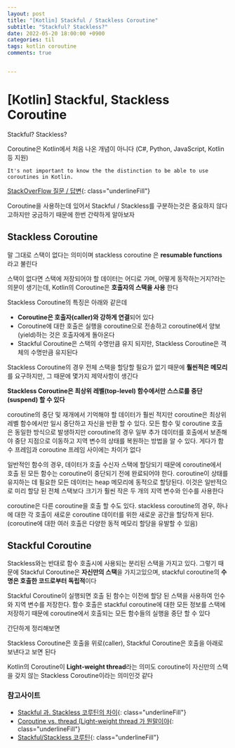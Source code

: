 ```yaml
---
layout: post
title: "[Kotlin] Stackful / Stackless Coroutine"
subtitle: "Stackful? Stackless?"
date: 2022-05-20 18:00:00 +0900
categories: til
tags: kotlin coroutine
comments: true


---
```




# [Kotlin] Stackful, Stackless Coroutine



Stackful? Stackless?

Coroutine은 Kotlin에서 처음 나온 개념이 아니다 (C#, Python, JavaScript, Kotlin등 지원)

```
It's not important to know the the distinction to be able to use coroutines in Kotlin.
```

[StackOverFlow 질문 / 답변](https://stackoverflow.com/questions/71497845/whats-difference-between-stackless-and-stackfull-coroutines-in-kotlinandroid){: class="underlineFill"}

Coroutine을 사용하는데 있어서 Stackful / Stackless를 구분하는것은 중요하지 않다고하지만 궁금하기 때문에 한번 간략하게 알아보자



## Stackless Coroutine

말 그대로 스택이 없다는 의미이며 stackless coroutine 은 **resumable functions** 라고 불린다

스택이 없다면 스택에 저장되어야 할 데이터는 어디로 가며, 어떻게 동작하는거지?라는 의문이 생기는데, Kotlin의 Coroutine은 **호출자의 스택을 사용** 한다

Stackless Coroutine의 특징은 아래와 같은데

- **Coroutine은 호출자(caller)와 강하게 연결**되어 있다
- Coroutine에 대한 호출은 실행을 coroutine으로 전송하고 coroutine에서 양보(yield)하는 것은 호출자에게 돌아온다
- Stackful Coroutine은 스택의 수명만큼 유지 되지만, Stackless Coroutine은 객체의 수명만큼 유지된다

Stackless Coroutine의 경우 전체 스택을 할당할 필요가 없기 때문에 **훨씬적은 메모리**를 요구하지만, 그 때문에 몇가지 제약사항이 생긴다

**Stackless Coroutine은 최상위 레벨(top-level) 함수에서만 스스로를 중단(suspend) 할 수 있다**

coroutine의 중단 및 재개에서 기억해야 할 데이터가 훨씬 적지만 coroutine은 최상위 레벨 함수에서만 일시 중단하고 자신을 반환 할 수 있다. 모든 함수 및 coroutine 호출은 동일한 방식으로 발생하지만 coroutine의 경우 일부 추가 데이터를 호출에서 보존해야 중단 지점으로 이동하고 지역 변수의 상태를 복원하는 방법을 알 수 있다. 게다가 함수 프레임과 coroutine 프레임 사이에는 차이가 없다

일반적인 함수의 경우, 데이터가 호출 수신자 스택에 할당되기 때문에 coroutine에서 호출 된 모든 함수는 coroutine이 중단되기 전에 완료되어야 한다. coroutine이 상태를 유지하는 데 필요한 모든 데이터는 heap 메모리에 동적으로 할당된다. 이것은 일반적으로 미리 할당 된 전체 스택보다 크기가 훨씬 작은 두 개의 지역 변수와 인수를 사용한다

coroutine은 다른 coroutine을 호출 할 수도 있다. stackless coroutine의 경우, 하나에 대한 각 호출이 새로운 coroutine 데이터를 위한 새로운 공간을 할당하게 된다. (coroutine에 대한 여러 호출은 다양한 동적 메모리 할당을 유발할 수 있음)





## Stackful Coroutine

Stackless와는 반대로 함수 호출시에 사용되는 분리된 스택을 가지고 있다. 그렇기 때문에 Stackful Coroutine은 **자신만의 스택**을 가지고있으며, stackful coroutine의 **수명은 호출한 코드로부터 독립적**이다

Stackful Coroutine이 실행되면 호출 된 함수는 이전에 할당 된 스택을 사용하여 인수와 지역 변수를 저장한다. 함수 호출은 stackful coroutine에 대한 모든 정보를 스택에 저장하기 때문에 coroutine에서 호출되는 모든 함수들의 실행을 중단 할 수 있다

간단하게 정리해보면

Stackless Coroutine은 호출을 위로(caller), Stackful Coroutine은 호출을 아래로 보낸다고 보면 된다

Kotlin의 Coroutine이 **Light-weight thread**라는 의미도 coroutine이 자신만의 스택을 갖지 않는 Stackless Coroutine이라는 의미인것 같다





### 참고사이트

- [Stackful 과. Stackless 코루틴의 차이](https://www.charlezz.com/?p=44635){: class="underlineFill"}
- [Coroutine vs. thread (Light-weight thread 가 뭔말이야](https://aroundck.tistory.com/5797){: class="underlineFill"}
- [Stackful/Stackless 코루틴](https://medium.com/@jooyunghan/stackful-stackless-%EC%BD%94%EB%A3%A8%ED%8B%B4-4da83b8dd03e){: class="underlineFill"}

